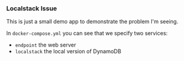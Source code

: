 ### Localstack Issue

This is just a small demo app to demonstrate the problem I'm seeing.

In `docker-compose.yml` you can see that we specify two services:

* `endpoint` the web server
* `localstack` the local version of DynamoDB